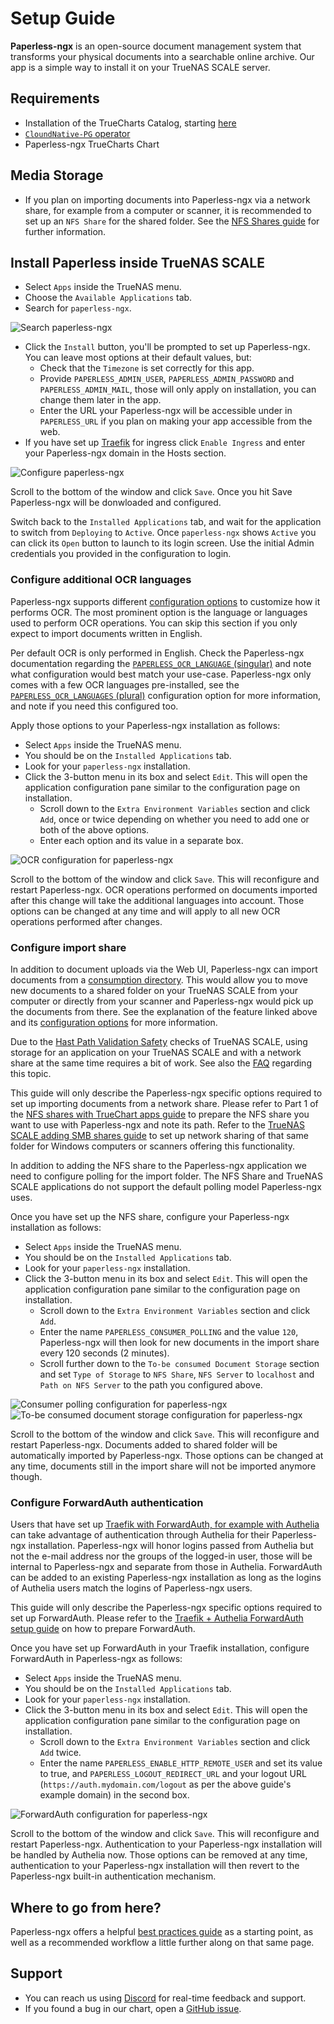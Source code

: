# Setup Guide

**Paperless-ngx** is an open-source document management system that transforms your physical documents into a searchable
online archive. Our app is a simple way to install it on your TrueNAS SCALE server.

## Requirements

- Installation of the TrueCharts Catalog, starting [here](/manual/SCALE/guides/getting-started)
- [`CloundNative-PG`
  operator](/manual/SCALE/guides/getting-started#cnpg-and-prometheus-operators-installation-and-migration-guide-for-older-users)
- Paperless-ngx TrueCharts Chart

## Media Storage

- If you plan on importing documents into Paperless-ngx via a network share, for example from a computer or scanner, it
  is recommended to set up an `NFS Share` for the shared folder. See the [NFS Shares
  guide](/manual/SCALE/guides/nfs-share) for further information.

## Install Paperless inside TrueNAS SCALE

- Select `Apps` inside the TrueNAS menu.
- Choose the `Available Applications` tab.
- Search for `paperless-ngx`.

![Search paperless-ngx](img/search_paperless-ngx.png)

- Click the `Install` button, you'll be prompted to set up Paperless-ngx. You can leave most options at their default
  values, but:
  - Check that the `Timezone` is set correctly for this app.
  - Provide `PAPERLESS_ADMIN_USER`, `PAPERLESS_ADMIN_PASSWORD` and `PAPERLESS_ADMIN_MAIL`, those will only apply on
    installation, you can change them later in the app.
  - Enter the URL your Paperless-ngx will be accessible under in `PAPERLESS_URL` if you plan on making your app
    accessible from the web.
- If you have set up [Traefik](/charts/enterprise/traefik/how-to/) for ingress click `Enable Ingress` and enter your
  Paperless-ngx domain in the Hosts section.

![Configure paperless-ngx](img/configure_paperless-ngx.png)

Scroll to the bottom of the window and click `Save`. Once you hit Save Paperless-ngx will be donwloaded and configured. 

Switch back to the `Installed Applications` tab, and wait for the application to switch from `Deploying` to `Active`.
Once `paperless-ngx` shows `Active` you can click its `Open` button to launch to its login screen. Use the initial Admin
credentials you provided in the configuration to login.

### Configure additional OCR languages

Paperless-ngx supports different [configuration options](https://docs.paperless-ngx.com/configuration/#ocr) to customize
how it performs OCR. The most prominent option is the language or languages used to perform OCR operations. You can skip
this section if you only expect to import documents written in English.

Per default OCR is only performed in English. Check the Paperless-ngx documentation regarding the
[`PAPERLESS_OCR_LANGUAGE` (singular)](https://docs.paperless-ngx.com/configuration/#ocr) and note what configuration
would best match your use-case. Paperless-ngx only comes with a few OCR languages pre-installed, see the
[`PAPERLESS_OCR_LANGUAGES` (plural)](https://docs.paperless-ngx.com/configuration/#docker) configuration option for more
information, and note if you need this configured too.

Apply those options to your Paperless-ngx installation as follows:

- Select `Apps` inside the TrueNAS menu.
- You should be on the `Installed Applications` tab.
- Look for your `paperless-ngx` installation.
- Click the 3-button menu in its box and select `Edit`. This will open the application configuration pane similar to the
  configuration page on installation.
  - Scroll down to the `Extra Environment Variables` section and click `Add`, once or twice depending on whether you
    need to add one or both of the above options.
  - Enter each option and its value in a separate box.

![OCR configuration for paperless-ngx](img/ocr_configuration_for_paperless-ngx.png)

Scroll to the bottom of the window and click `Save`. This will reconfigure and restart Paperless-ngx. OCR operations
performed on documents imported after this change will take the additional languages into account. Those options can be
changed at any time and will apply to all new OCR operations performed after changes.

### Configure import share

In addition to document uploads via the Web UI, Paperless-ngx can import documents from a [consumption
directory](https://docs.paperless-ngx.com/usage/#the-consumption-directory). This would allow you to move new documents
to a shared folder on your TrueNAS SCALE from your computer or directly from your scanner and Paperless-ngx would pick
up the documents from there. See the explanation of the feature linked above and its [configuration
options](https://docs.paperless-ngx.com/configuration/#consume_config) for more information.

Due to the [Hast Path Validation Safety](/manual/SCALE/guides/add-storage#host-path-validation-safety) checks of TrueNAS
SCALE, using storage for an application on your TrueNAS SCALE and with a network share at the same time requires a bit
of work.  See also the [FAQ](/manual/FAQ#why-i-cant-use-host-path-on-both-my-apps-and-sharing-services) regarding this
topic.

This guide will only describe the Paperless-ngx specific options required to set up importing documents from a network
share. Please refer to Part 1 of the [NFS shares with TrueChart apps guide](/manual/SCALE/guides/nfs-share) to prepare
the NFS share you want to use with Paperless-ngx and note its path. Refer to the [TrueNAS SCALE adding SMB shares
guide](https://www.truenas.com/docs/scale/scaletutorials/shares/smb/addsmbshares/) to set up network sharing of that
same folder for Windows computers or scanners offering this functionality.

In addition to adding the NFS share to the Paperless-ngx application we need to configure polling for the import folder.
The NFS Share and TrueNAS SCALE applications do not support the default polling model Paperless-ngx uses.

Once you have set up the NFS share, configure your Paperless-ngx installation as follows:

- Select `Apps` inside the TrueNAS menu.
- You should be on the `Installed Applications` tab.
- Look for your `paperless-ngx` installation.
- Click the 3-button menu in its box and select `Edit`. This will open the application configuration pane similar to the
  configuration page on installation.
  - Scroll down to the `Extra Environment Variables` section and click `Add`.
  - Enter the name `PAPERLESS_CONSUMER_POLLING` and the value `120`, Paperless-ngx will then look for new documents in
    the import share every 120 seconds (2 minutes).
  - Scroll further down to the `To-be consumed Document Storage` section and set `Type of Storage` to `NFS Share`, `NFS
    Server` to `localhost` and `Path on NFS Server` to the path you configured above.

![Consumer polling configuration for paperless-ngx](img/consumer_polling_configuration_for_paperless-ngx.png)
![To-be consumed document storage configuration for paperless-ngx](img/to-be_consumed_document_storage_configuration_for_paperless-ngx.png)

Scroll to the bottom of the window and click `Save`. This will reconfigure and restart Paperless-ngx. Documents added to
shared folder will be automatically imported by Paperless-ngx. Those options can be changed at any time, documents still
in the import share will not be imported anymore though.

### Configure ForwardAuth authentication

Users that have set up [Traefik with ForwardAuth, for example with Authelia](/charts/enterprise/authelia/Setup-Guide/)
can take advantage of authentication through Authelia for their Paperless-ngx installation. Paperless-ngx will honor
logins passed from Authelia but not the e-mail address nor the groups of the logged-in user, those will be internal to
Paperless-ngx and separate from those in Authelia. ForwardAuth can be added to an existing Paperless-ngx installation as
long as the logins of Authelia users match the logins of Paperless-ngx users.

This guide will only describe the Paperless-ngx specific options required to set up ForwardAuth. Please refer to the
[Traefik + Authelia ForwardAuth setup guide](/charts/enterprise/authelia/Setup-Guide/) on how to prepare ForwardAuth.

Once you have set up ForwardAuth in your Traefik installation, configure ForwardAuth in Paperless-ngx as follows:

- Select `Apps` inside the TrueNAS menu.
- You should be on the `Installed Applications` tab.
- Look for your `paperless-ngx` installation.
- Click the 3-button menu in its box and select `Edit`. This will open the application configuration pane similar to the
  configuration page on installation.
  - Scroll down to the `Extra Environment Variables` section and click `Add` twice.
  - Enter the name `PAPERLESS_ENABLE_HTTP_REMOTE_USER` and set its value to true, and `PAPERLESS_LOGOUT_REDIRECT_URL`
    and your logout URL (`https://auth.mydomain.com/logout` as per the above guide's example domain) in the second box.

![ForwardAuth configuration for paperless-ngx](img/forwardauth_configuration_for_paperless-ngx.png)

Scroll to the bottom of the window and click `Save`. This will reconfigure and restart Paperless-ngx. Authentication to
your Paperless-ngx installation will be handled by Authelia now. Those options can be removed at any time,
authentication to your Paperless-ngx installation will then revert to the Paperless-ngx built-in authentication
mechanism.

## Where to go from here?

Paperless-ngx offers a helpful [best practices guide](https://docs.paperless-ngx.com/usage/#basic-searching) as a
starting point, as well as a recommended workflow a little further along on that same page.

## Support

- You can reach us using [Discord](https://discord.gg/tVsPTHWTtr) for real-time feedback and support.
- If you found a bug in our chart, open a [GitHub issue](https://github.com/truecharts/apps/issues/new/choose).
